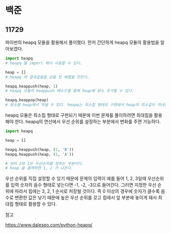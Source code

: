 # 백준

## 11729

파이썬의 heapq 모듈을 활용해서 풀이했다. 먼저 간단하게 heapq 모듈의 활용법을 알아보겠다.

```python
import heapq
# heapq 를 import 해서 사용할 수 있다.

heap = []
# heapq 의 결과값들을 모을 빈 배열을 만든다.

heapq.heappush(heap, 1)
# heapq 모듈의 heappush 메소드를 통해 heap에 원소 추가할 수 있다.

heapq.heappop(heap)
# 원소를 heap에서 꺼낼 수 있다. heapq는 최소힙 형태로 구현돼서 heap의 최소값이 꺼내진다.

```



heapq 모듈은 최소힙 형태로 구현되기 때문에 이번 문제를 풀이하려면 최대힙을 활용해야 한다.  heapq의 연산에서 우선 순위를 설정하는 부분에서 변화를 주면 가능하다.



```python
import heapq

heap = []

heapq.heappush(heap, (2, 'B'))
heapq.heappush(heap, (1, 'A'))

# 위의 2와 1은 우선순위를 정하는 부분이다.
# heap 을 출력하면 1, 2 가 나온다.
```



우선 순위를 직접 설정할 수 있기 때문에 문제의 입력이 예를 들어 1, 2, 3일때 우선순위를 입력 숫자의 음수 형태로 넣는다면 -1, -2, -3으로 들어간다. 그러면 지정한 우선 순위에 따라서 힙에는 3, 2, 1 순서로 저장될 것이다. 즉 0 이상의 경우에 숫자가 클수록 음수로 변환한 값은 낮기 때문에 높은 우선 순위를 갖고 힙에서 앞 부분에 놓이게 돼서 최대힙 형태로 활용할 수 있다.



참고

https://www.daleseo.com/python-heapq/


